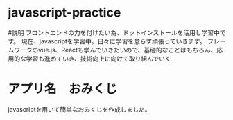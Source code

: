 # javascript-practice

#説明 フロントエンドの力を付けたい為、ドットインストールを活用し学習中です。 
現在、javascriptを学習中。日々に学習を怠らず頑張っていきます。
フレームワークのvue.js、Reactも学んでいきたいので、基礎的なことはもちろん、応用的な学習も進めていき、技術向上に向けて取り組んでいく

# アプリ名　おみくじ
javascriptを用いて簡単なおみくじを作成しました。
